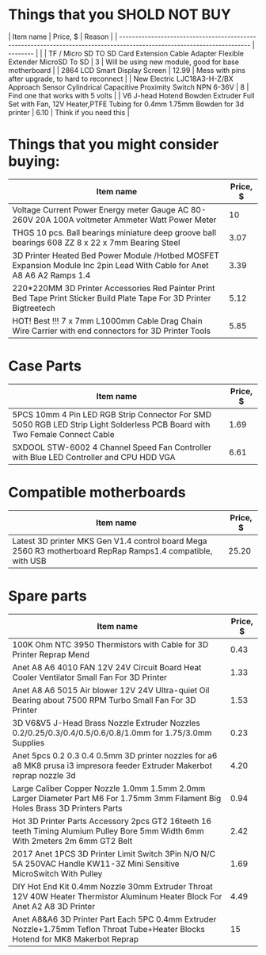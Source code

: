 # Things that you __SHOLD NOT BUY__
| Item name                                                                                                               | Price, $ | Reason | 
| ----------------------------------------------------------------------------------------------------------------------- | -------- |        |
| TF / Micro SD TO SD Card Extension Cable Adapter Flexible Extender MicroSD To SD                                        | 3        | Will be using new module, good for base motherboard | 
| 2864 LCD Smart Display Screen                                                     | 12.99    | Mess with pins after upgrade, to hard to reconnect | 
| New Electric LJC18A3-H-Z/BX Approach Sensor Cylindrical Capacitive Proximity Switch NPN 6-36V                           | 8        | Find one that works with 5 volts | 
| V6 J-head Hotend Bowden Extruder Full Set with Fan, 12V Heater,PTFE Tubing for 0.4mm 1.75mm Bowden for 3d printer       | 6.10     | Think if you need this | 


# Things that you might consider buying:
| Item name                                                                                                               | Price, $ |
| ----------------------------------------------------------------------------------------------------------------------- | -------- |
| Voltage Current Power Energy meter Gauge AC 80-260V 20A 100A voltmeter Ammeter Watt Power Meter                         | 10       |
| THGS 10 pcs. Ball bearings miniature deep groove ball bearings 608 ZZ 8 x 22 x 7mm Bearing Steel                        | 3.07     |
| 3D Printer Heated Bed Power Module /Hotbed MOSFET Expansion Module Inc 2pin Lead With Cable for Anet A8 A6 A2 Ramps 1.4 | 3.39     |
| 220*220MM 3D Printer Accessories Red Painter Print Bed Tape Print Sticker Build Plate Tape For 3D Printer Bigtreetech   | 5.12     |
| HOT! Best !!! 7 x 7mm L1000mm Cable Drag Chain Wire Carrier with end connectors for 3D Printer Tools                    | 5.85     |

# Case Parts
| Item name                                                                                                                   | Price, $ |
| --------------------------------------------------------------------------------------------------------------------------- | -------- |
| 5PCS 10mm 4 Pin LED RGB Strip Connector For SMD 5050 RGB LED Strip Light Solderless PCB Board with Two Female Connect Cable | 1.69     |
| SXDOOL STW-6002 4 Channel Speed Fan Controller with Blue LED Controller and CPU HDD VGA                                     | 6.61     |

# Compatible motherboards
| Item name                                                                                                                   | Price, $ |
| --------------------------------------------------------------------------------------------------------------------------- | -------- |
| Latest 3D printer MKS Gen V1.4 control board Mega 2560 R3 motherboard RepRap Ramps1.4 compatible, with USB                  | 25.20    |

# Spare parts
| Item name                                                                                                                        | Price, $ |
| -------------------------------------------------------------------------------------------------------------------------------- | -------- |
| 100K Ohm NTC 3950 Thermistors with Cable for 3D Printer Reprap Mend                                                              | 0.43     |
| Anet A8 A6 4010 FAN 12V 24V Circuit Board Heat Cooler Ventilator Small Fan For 3D Printer                                        | 1.33     |
| Anet A8 A6 5015 Air blower 12V 24V Ultra-quiet Oil Bearing about 7500 RPM Turbo Small Fan For 3D Printer                         | 1.53     |
| 3D V6&V5 J-Head Brass Nozzle Extruder Nozzles 0.2/0.25/0.3/0.4/0.5/0.6/0.8/1.0mm for 1.75/3.0mm Supplies                         | 0.23     |
| Anet 5pcs 0.2 0.3 0.4 0.5mm 3D printer nozzles for a6 a8 MK8 prusa i3 impresora feeder Extruder Makerbot reprap nozzle 3d        | 4.20     |
| Large Caliber Copper Nozzle 1.0mm 1.5mm 2.0mm Larger Diameter Part M6 For 1.75mm 3mm Filament Big Holes Brass 3D Printers Parts  | 0.94     |
| Hot 3D Printer Parts Accessory 2pcs GT2 16teeth 16 teeth Timing Alumium Pulley Bore 5mm Width 6mm With 2meters 2m 6mm GT2 Belt   | 2.42     |
| 2017 Anet 1PCS 3D Printer Limit Switch 3Pin N/O N/C 5A 250VAC Handle KW11-3Z Mini Sensitive MicroSwitch With Pulley              | 1.69     |
| DIY Hot End Kit 0.4mm Nozzle 30mm Extruder Throat 12V 40W Heater Thermistor Aluminum Heater Block For Anet A2 A8 3D Printer      | 4.49     |
| Anet A8&A6 3D Printer Part Each 5PC 0.4mm Extruder Nozzle+1.75mm Teflon Throat Tube+Heater Blocks Hotend for MK8 Makerbot Reprap | 15       |
